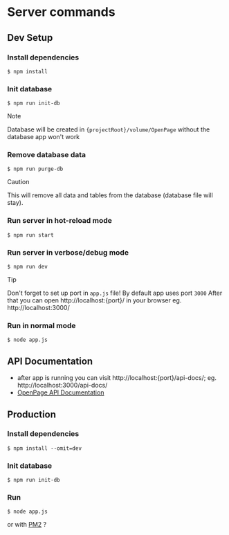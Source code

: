 # Server commands

## Dev Setup

### Install dependencies

```shell
$ npm install
```

### Init database

```shell
$ npm run init-db
```

> [!NOTE]
> Database will be created in `{projectRoot}/volume/OpenPage`
> without the database app won't work

### Remove database data

```shell
$ npm run purge-db
```

> [!CAUTION]
> This will remove all data and tables from the database (database file will stay).

### Run server in hot-reload mode

```shell
$ npm run start
```

### Run server in verbose/debug mode

```shell
$ npm run dev
```

> [!TIP]
> Don't forget to set up port in `app.js` file! By default app uses port `3000`
> After that you can open http://localhost:{port}/ in your browser
> eg. http://localhost:3000/

### Run in normal mode

```shell
$ node app.js
```

## API Documentation
- after app is running you can visit http://localhost:{port}/api-docs/; eg. http://localhost:3000/api-docs/
- [OpenPage API Documentation](http://localhost:3000/api-docs/)

## Production

### Install dependencies

```shell
$ npm install --omit=dev
```

### Init database

```shell
$ npm run init-db
```

### Run

```shell
$ node app.js
```

or with [PM2](https://pm2.io/) ?

